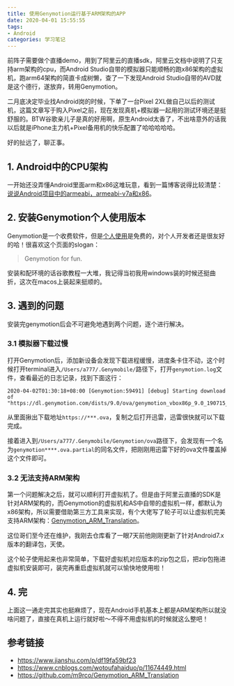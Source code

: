 ```yaml
---
title: 使用Genymotion运行基于ARM架构的APP
date: 2020-04-01 15:55:55
tags:
- Android
categories: 学习笔记
---
```

前阵子需要做个直播demo，用到了阿里云的直播sdk，阿里云文档中说明了只支持arm架构的cpu，而Android Studio自带的模拟器只能顺畅的跑x86架构的虚拟机，跑arm64架构的简直卡成树懒，查了一下发现Android Studio自带的AVD就是这个德行，遂放弃，转用Genymotion。

二月底决定毕业找Android岗的时候，下单了一台Pixel 2XL做自己以后的测试机，这篇文章写于购入Pixel之前，现在发现真机+模拟器一起用的测试环境还是挺舒服的。BTW谷歌亲儿子是真的好用啊，原生Android太香了，不出啥意外的话我以后就是iPhone主力机+Pixel备用机的快乐配置了哈哈哈哈哈。

好的扯远了，聊正事。
<!--more-->
## 1. Android中的CPU架构
一开始还没弄懂Android里面arm和x86这堆玩意，看到一篇博客说得比较清楚：[说说Android项目中的armeabi，armeabi-v7a和x86](https://www.jianshu.com/p/ed9c3fea3584)。

## 2. 安装Genymotion个人使用版本
Genymotion是一个收费软件，但是[个人使用](https://www.genymotion.com/fun-zone/)是免费的，对个人开发者还是很友好的哈！很喜欢这个页面的slogan：
>Genymotion for fun.

安装和配环境的话谷歌教程一大堆，我记得当初我用windows装的时候还挺曲折，这次在macos上装起来挺顺的。
## 3. 遇到的问题
安装完genymotion后会不可避免地遇到两个问题，逐个进行解决。
### 3.1 模拟器下载过慢
打开Genymotion后，添加新设备会发现下载进程缓慢，进度条卡住不动，这个时候打开terminal进入`/Users/a777/.Genymobile/`路径下，打开`genymotion.log`文件，查看最近的日志记录，找到下面这行：
```
2020-04-02T01:30:18+08:00 [Genymotion:59491] [debug] Starting download of "https://dl.genymotion.com/dists/9.0/ova/genymotion_vbox86p_9.0_190715_123003.ova"
```
从里面揪出下载地址`https://***.ova`，复制之后打开迅雷，迅雷很快就可以下载完成。

接着进入到`/Users/a777/.Genymobile/Genymotion/ova`路径下，会发现有一个名为`genymotion****.ova.partial`的同名文件，把刚刚用迅雷下好的ova文件覆盖掉这个文件即可。
### 3.2 无法支持ARM架构
第一个问题解决之后，就可以顺利打开虚拟机了。但是由于阿里云直播的SDK是针对ARM架构的，而Genymotion的虚拟机和AS中自带的虚拟机一样，都默认为x86架构，所以需要借助第三方工具来实现，有个大佬写了轮子可以让虚拟机完美支持ARM架构：[Genymotion_ARM_Translation](https://github.com/m9rco/Genymotion_ARM_Translation)。

这位哥们至今还在维护，我刚去仓库看了一眼7天前他刚刚更新了针对Android7.x版本的翻译包，天使。

这个轮子使用起来也非常简单，下载好虚拟机对应版本的zip包之后，把zip包拖进虚拟机安装即可，装完再重启虚拟机就可以愉快地使用啦！
## 4. 完
上面这一通走完其实也挺麻烦了，现在Android手机基本上都是ARM架构所以就没啥问题了，直接在真机上运行就好啦～不得不用虚拟机的时候就这么整吧！
## 参考链接
- https://www.jianshu.com/p/df19fa59bf23
- https://www.cnblogs.com/wotoufahaiduo/p/11674449.html
- https://github.com/m9rco/Genymotion_ARM_Translation